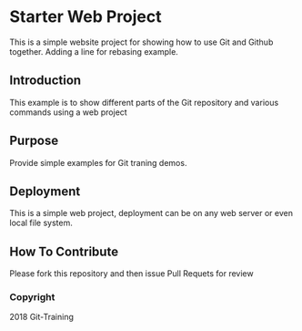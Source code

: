 
# Starter Web Project

This is a simple website project for showing how to use Git and Github together. Adding a line for rebasing example.

## Introduction

This example is to show different parts 
of the Git repository and various commands
using a web project

## Purpose

Provide simple examples for Git traning demos.

## Deployment

This is a simple web project, deployment
can be on any web server or even local 
file system.

## How To Contribute
Please fork this repository and then issue Pull Requets for review

### Copyright
2018 Git-Training